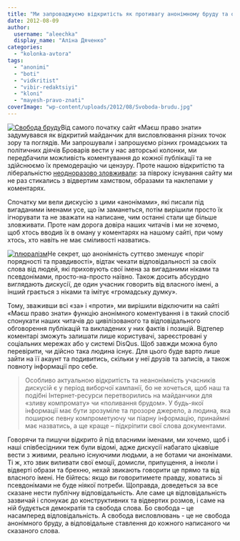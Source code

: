 ```yaml
---
title: "Ми запроваджуємо відкритість як противагу анонімному бруду та образам"
date: 2012-08-09
author: 
  username: "aleechka"
  display_name: "Аліна Дяченко"
categories: 
  - "kolonka-avtora"
tags: 
  - "anonimi"
  - "boti"
  - "vidkritist"
  - "vibir-redaktsiyi"
  - "kloni"
  - "mayesh-pravo-znati"
coverImage: "wp-content/uploads/2012/08/Svoboda-brudu.jpg"
---
```


[![](https://mpz.brovary.org/wp-content/uploads/2012/08/Svoboda-brudu.jpg "Свобода бруду")](https://mpz.brovary.org/wp-content/uploads/2012/08/Svoboda-brudu.jpg)Від самого початку сайт «Маєш право знати» задумувався як відкритий майданчик для висловлювання різних точок зору та поглядів. Ми запрошували і запрошуємо різних громадських та політичних діячів Броварів вести у нас авторські колонки, ми передбачили можливість коментування до кожної публікації та не здійснюємо їх премодерацію чи цензуру. Проте нашою відкритістю та ліберальністю [неодноразово зловживали](https://mpz.brovary.org/ataki-bezstatevih-kloniv/): за півроку існування сайту ми не раз стикались з відвертим хамством, образами та наклепами у коментарях.

Спочатку ми вели дискусію з цими «анонімами», які писали під вигаданими іменами усе, що їм заманеться, потім вирішили просто їх ігнорувати та не зважати на написане, чим останні стали ще більше зловживати. Проте нам дорога довіра наших читачів і ми не хочемо, щоб хтось вводив їх в оману у коментарях на нашому сайті, при чому хтось, хто навіть не має сміливості назватись.

[![](https://mpz.brovary.org/wp-content/uploads/2012/08/plyuralizm.jpg "плюралізм")](https://mpz.brovary.org/wp-content/uploads/2012/08/plyuralizm.jpg)Не секрет, що анонімність суттєво зменшує «поріг порядності та правдивості», відтак чекати відповідальності за своїх слова від людей, які приховують свої імена за вигаданими ніками та псевдонімами, просто-на-просто наївно. Також досить абсурдно виглядають дискусії, де один учасник говорить від власного імені, а інший грається з ніками та імітує «громадську думку».

Тому, зваживши всі «за» і «проти», ми вирішили відключити на сайті «Маєш право знати» функцію анонімного коментування і в такий спосіб спонукати наших читачів до цивілізованого та відповідального обговорення публікацій та викладених у них фактів і позицій. Відтепер коментарі зможуть залишати лише користувачі, зареєстровані у соціальних мережах або у системі DisQus. Щоб завжди можна було перевірити, чи дійсно така людина існує. Для цього буде варто лише зайти на її акаунт та подивитись, скільки у неї друзів та записів, а також повноту інформації про себе.

> Особливо актуальною відкритість та неанонімність учасників дискусій є у період виборчої кампанії, бо не хочеться, щоб наш та подібні Інтернет-ресурси перетворились на майданчики для «зливу компромату» чи «поливання брудом». У будь-якої інформації має бути зрозуміле та прозоре джерело, а людина, яка поширює певну компрометуючу чи піарну інформацію, принаймні має назватись, а ще краще – підкріпити свої слова документами.

Говорячи та пишучи відкрито й під власними іменами, ми хочемо, щоб і наші співбесідники теж були відомі, адже дискусії набагато цікавіше вести з живими, реально існуючими людьми, а не ботами чи анонімами. Ті ж, хто звик виливати свої емоції, домисли, припущення, а інколи і відверті образи та брехню, нехай звикають говорити це прямо та від власного імені. Не бійтесь: якщо ви говоритимете правду, ховатись зі псевдонімами не буде ніякої потреби. Щоправда, доведеться за все сказане нести публічну відповідальність. Але саме ця відповідальність зазвичай і спонукає до конструктивних та відвертих розмов, і саме на ній будується демократія та свобода слова. Бо свобода – це насамперед відповідальність. А свобода висловлювань - це не свобода анонімного бруду, а відповідальне ставлення до кожного написаного чи сказаного слова.
